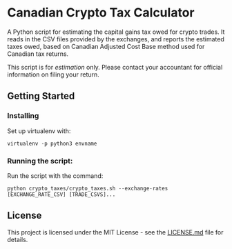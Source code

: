 # Canadian Crypto Tax Calculator

A Python script for estimating the capital gains tax owed for crypto trades. It
reads in the CSV files provided by the exchanges, and reports the estimated
taxes owed, based on Canadian Adjusted Cost Base method used for Canadian
tax returns.

This script is for *estimation* only. Please contact your accountant for
official information on filing your return.

## Getting Started

### Installing

Set up virtualenv with:

`virtualenv -p python3 envname`

### Running the script:

Run the script with the command:

`python crypto_taxes/crypto_taxes.sh --exchange-rates [EXCHANGE_RATE_CSV] [TRADE_CSVS]...`

## License

This project is licensed under the MIT License - see the
[LICENSE.md](LICENSE.md) file for details.
